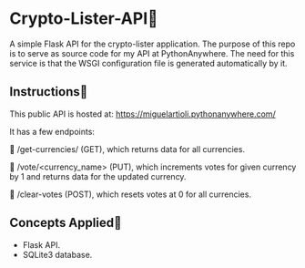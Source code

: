 # Crypto-Lister-API🏴

A simple Flask API for the crypto-lister application. The purpose of this repo is to serve as source code for my API at PythonAnywhere. 
The need for this service is that the WSGI configuration file is generated automatically by it.

## Instructions📜

This public API is hosted at: https://miguelartioli.pythonanywhere.com/

It has a few endpoints:

🚩 /get-currencies/ (GET), which returns data for all currencies.

🚩 /vote/<currency_name> (PUT), which increments votes for given currency by 1 and returns data for the updated currency.

🚩 /clear-votes (POST), which resets votes at 0 for all currencies.

## Concepts Applied🏴

- Flask API.
- SQLite3 database.

